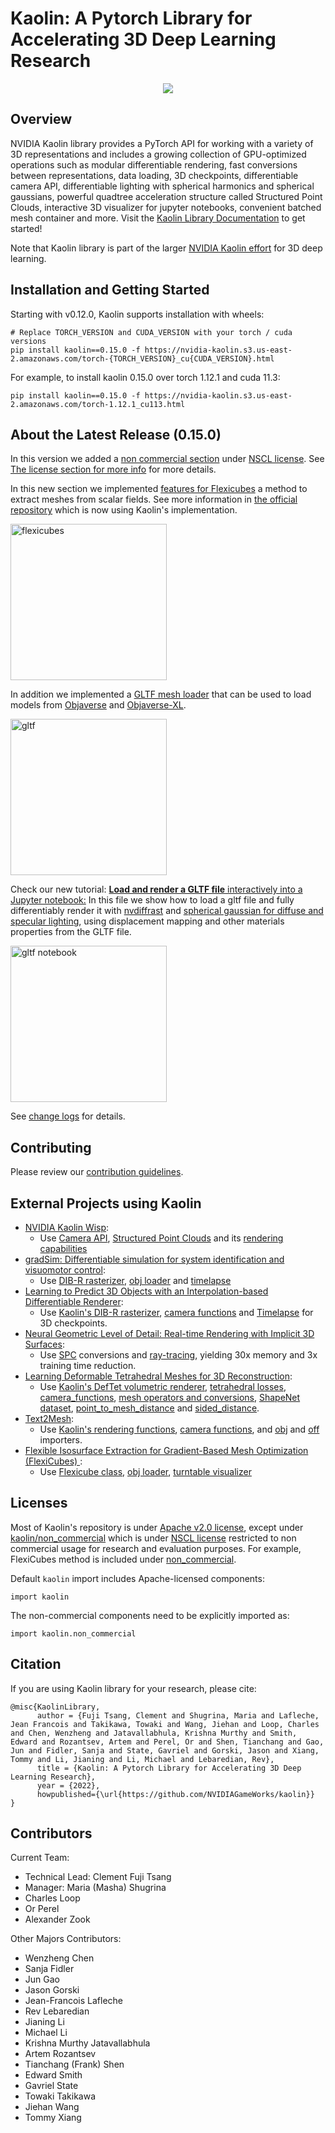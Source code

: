 # Kaolin: A Pytorch Library for Accelerating 3D Deep Learning Research

<p align="center">
    <img src="assets/kaolin.png">
</p>

## Overview
NVIDIA Kaolin library provides a PyTorch API for working with a variety of 3D representations and includes a growing collection of GPU-optimized operations such as modular differentiable rendering, fast conversions between representations, data loading, 3D checkpoints, differentiable camera API, differentiable lighting with spherical harmonics and spherical gaussians, powerful quadtree acceleration structure called Structured Point Clouds, interactive 3D visualizer for jupyter notebooks, convenient batched mesh container and more. Visit the [Kaolin Library Documentation](https://kaolin.readthedocs.io/en/latest/) to get started!

Note that Kaolin library is part of the larger [NVIDIA Kaolin effort](https://developer.nvidia.com/kaolin) for 3D deep learning.

## Installation and Getting Started

Starting with v0.12.0, Kaolin supports installation with wheels:
```
# Replace TORCH_VERSION and CUDA_VERSION with your torch / cuda versions
pip install kaolin==0.15.0 -f https://nvidia-kaolin.s3.us-east-2.amazonaws.com/torch-{TORCH_VERSION}_cu{CUDA_VERSION}.html
```
For example, to install kaolin 0.15.0 over torch 1.12.1 and cuda 11.3:
```
pip install kaolin==0.15.0 -f https://nvidia-kaolin.s3.us-east-2.amazonaws.com/torch-1.12.1_cu113.html
```

## About the Latest Release (0.15.0)

In this version we added a [non commercial section](https://kaolin.readthedocs.io/en/latest/modules/kaolin.non_commercial.html) under [NSCL license](LICENSE.NSCL). See [The license section for more info](#Licenses) for more details.

In this new section we implemented [features for Flexicubes](https://kaolin.readthedocs.io/en/latest/modules/kaolin.non_commercial.html#kaolin.non_commercial.FlexiCubes) a method to extract meshes from scalar fields. See more information in [the official repository](https://github.com/nv-tlabs/FlexiCubes) which is now using Kaolin's implementation.

<a href="https://kaolin.readthedocs.io/en/latest/modules/kaolin.non_commercial.html#kaolin.non_commercial.FlexiCubes"><img src="./assets/flexicubes.png" alt="flexicubes" height="250" /></a>

In addition we implemented a [GLTF mesh loader](https://kaolin.readthedocs.io/en/latest/modules/kaolin.io.gltf.html) that can be used to load models from [Objaverse](https://objaverse.allenai.org/objaverse-1.0) and [Objaverse-XL](https://objaverse.allenai.org/).

<a href="https://kaolin.readthedocs.io/en/latest/modules/kaolin.io.gltf.html"><img src="./assets/gltf.png" alt="gltf" height="250" /></a>


Check our new tutorial:
[**Load and render a GLTF file** interactively into a Jupyter notebook:](https://github.com/NVIDIAGameWorks/kaolin/blob/master/examples/tutorial/gltf_viz.ipynb)
In this file we show how to load a gltf file and fully differentiably render it with [nvdiffrast](https://nvlabs.github.io/nvdiffrast/) and [spherical gaussian for diffuse and specular lighting](https://kaolin.readthedocs.io/en/latest/modules/kaolin.render.lighting.html), using displacement mapping and other materials properties from the GLTF file.

<a href="https://github.com/NVIDIAGameWorks/kaolin/blob/master/examples/tutorial/gltf_viz.ipynb"><img src="./assets/avocado.png" alt="gltf notebook" height="250" /></a>

See [change logs](https://github.com/NVIDIAGameWorks/kaolin/releases/tag/v0.15.0) for details.

## Contributing

Please review our [contribution guidelines](CONTRIBUTING.md).

## External Projects using Kaolin

* [NVIDIA Kaolin Wisp](https://github.com/NVIDIAGameWorks/kaolin-wisp):
   * Use [Camera API](https://kaolin.readthedocs.io/en/latest/modules/kaolin.render.camera.html), [Structured Point Clouds](https://kaolin.readthedocs.io/en/latest/modules/kaolin.ops.spc.html) and its [rendering capabilities](https://kaolin.readthedocs.io/en/latest/modules/kaolin.render.spc.html)
* [gradSim: Differentiable simulation for system identification and visuomotor control](https://github.com/gradsim/gradsim):
   * Use [DIB-R rasterizer](https://kaolin.readthedocs.io/en/latest/modules/kaolin.render.mesh.html#kaolin.render.mesh.dibr_rasterization), [obj loader](https://kaolin.readthedocs.io/en/latest/modules/kaolin.io.obj.html#kaolin.io.obj.import_mesh) and [timelapse](https://kaolin.readthedocs.io/en/latest/modules/kaolin.visualize.html#kaolin.visualize.Timelapse)
* [Learning to Predict 3D Objects with an Interpolation-based Differentiable Renderer](https://github.com/nv-tlabs/DIB-R-Single-Image-3D-Reconstruction/tree/2cfa689881145c8e0647ae8dd077e55b5a578658):
   * Use [Kaolin's DIB-R rasterizer](https://kaolin.readthedocs.io/en/latest/modules/kaolin.render.mesh.html#kaolin.render.mesh.dibr_rasterization), [camera functions](https://kaolin.readthedocs.io/en/latest/modules/kaolin.render.camera.html) and [Timelapse](https://kaolin.readthedocs.io/en/latest/modules/kaolin.visualize.html#kaolin.visualize.Timelapse) for 3D checkpoints.
* [Neural Geometric Level of Detail: Real-time Rendering with Implicit 3D Surfaces](https://github.com/nv-tlabs/nglod):
    * Use [SPC](https://kaolin.readthedocs.io/en/latest/modules/kaolin.ops.spc.html) conversions and [ray-tracing](https://kaolin.readthedocs.io/en/latest/modules/kaolin.render.spc.html#kaolin.render.spc.unbatched_raytrace), yielding 30x memory and 3x training time reduction.
* [Learning Deformable Tetrahedral Meshes for 3D Reconstruction](https://github.com/nv-tlabs/DefTet):
    * Use [Kaolin's DefTet volumetric renderer](https://kaolin.readthedocs.io/en/latest/modules/kaolin.render.mesh.html#kaolin.render.mesh.deftet_sparse_render), [tetrahedral losses](https://kaolin.readthedocs.io/en/latest/modules/kaolin.metrics.tetmesh.html), [camera_functions](https://kaolin.readthedocs.io/en/latest/modules/kaolin.render.camera.html), [mesh operators and conversions](https://kaolin.readthedocs.io/en/latest/modules/kaolin.ops.html), [ShapeNet dataset](https://kaolin.readthedocs.io/en/latest/modules/kaolin.io.shapenet.html#kaolin.io.shapenet.ShapeNetV1), [point_to_mesh_distance](https://kaolin.readthedocs.io/en/latest/modules/kaolin.metrics.trianglemesh.html#kaolin.metrics.trianglemesh.point_to_mesh_distance) and [sided_distance](https://kaolin.readthedocs.io/en/latest/modules/kaolin.metrics.pointcloud.html#kaolin.metrics.pointcloud.sided_distance).
* [Text2Mesh](https://github.com/threedle/text2mesh):
    * Use [Kaolin's rendering functions](https://kaolin.readthedocs.io/en/latest/modules/kaolin.render.mesh.html#), [camera functions](https://kaolin.readthedocs.io/en/latest/modules/kaolin.render.camera.html), and [obj](https://kaolin.readthedocs.io/en/latest/modules/kaolin.io.obj.html#kaolin.io.obj.import_mesh) and [off](https://kaolin.readthedocs.io/en/latest/modules/kaolin.io.off.html#kaolin.io.off.import_mesh) importers.
* [Flexible Isosurface Extraction for Gradient-Based Mesh Optimization (FlexiCubes)
](https://github.com/nv-tlabs/FlexiCubes):
    * Use [Flexicube class](https://kaolin.readthedocs.io/en/latest/modules/kaolin.non_commercial.html#kaolin.non_commercial.FlexiCubes), [obj loader](https://kaolin.readthedocs.io/en/latest/modules/kaolin.io.obj.html), [turntable visualizer](https://kaolin.readthedocs.io/en/latest/modules/kaolin.visualize.html#kaolin.visualize.IpyTurntableVisualizer)

## Licenses

Most of Kaolin's repository is under [Apache v2.0 license](LICENSE), except under [kaolin/non_commercial](kaolin/non_commercial/) which is under [NSCL license](LICENSE.NSCL) restricted to non commercial usage for research and evaluation purposes. For example, FlexiCubes method is included under [non_commercial](kaolin/non_commercial/flexicubes/flexicubes.py).

Default `kaolin` import includes Apache-licensed components:
```
import kaolin
```

The non-commercial components need to be explicitly imported as:
```
import kaolin.non_commercial
```

## Citation

If you are using Kaolin library for your research, please cite:

```
@misc{KaolinLibrary,
      author = {Fuji Tsang, Clement and Shugrina, Maria and Lafleche, Jean Francois and Takikawa, Towaki and Wang, Jiehan and Loop, Charles and Chen, Wenzheng and Jatavallabhula, Krishna Murthy and Smith, Edward and Rozantsev, Artem and Perel, Or and Shen, Tianchang and Gao, Jun and Fidler, Sanja and State, Gavriel and Gorski, Jason and Xiang, Tommy and Li, Jianing and Li, Michael and Lebaredian, Rev},
      title = {Kaolin: A Pytorch Library for Accelerating 3D Deep Learning Research},
      year = {2022},
      howpublished={\url{https://github.com/NVIDIAGameWorks/kaolin}}
}
```

## Contributors

Current Team:

- Technical Lead: Clement Fuji Tsang
- Manager: Maria (Masha) Shugrina
- Charles Loop
- Or Perel
- Alexander Zook

Other Majors Contributors:

- Wenzheng Chen
- Sanja Fidler
- Jun Gao
- Jason Gorski
- Jean-Francois Lafleche
- Rev Lebaredian
- Jianing Li
- Michael Li
- Krishna Murthy Jatavallabhula
- Artem Rozantsev
- Tianchang (Frank) Shen
- Edward Smith
- Gavriel State
- Towaki Takikawa
- Jiehan Wang
- Tommy Xiang
